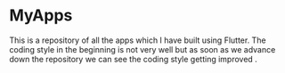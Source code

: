 # MyApps

This is a repository of all the apps which I have built using Flutter.
The coding style in the beginning is not very well but as soon as we advance down the repository we can see the coding style getting improved .
